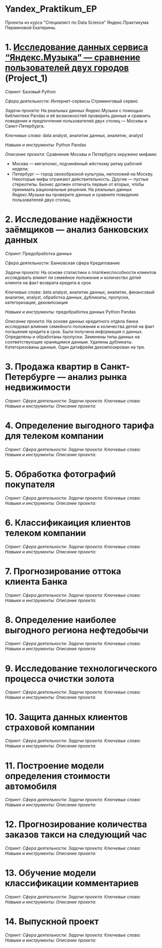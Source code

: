 # Yandex_Praktikum_EP
Проекты из курса "Специалист по Data Science" Яндекс.Практикума Перминовой Екатерины. 

# 1. [Исследование данных сервиса “Яндекс.Музыка” — сравнение пользователей двух городов](https://github.com/EPerminova/Yandex_Praktikum_EP/blob/main/Project_1.ipynb) (Project_1)
*Спринт:* Базовый Python 

*Сфера деятельности:*
Интернет-сервисы
Стриминговый сервис

*Задачи проекта:* 
На реальных данных Яндекс.Музыки c помощью библиотеки Pandas и её возможностей проверить данные и сравнить поведение и предпочтения пользователей двух столиц — Москвы и Санкт-Петербурга.

*Ключевые слова:*
data analyst, аналитик данных, аналитик, analyst

*Навыки и инструменты:*
Python
Pandas

*Описание проекта:* 
Сравнение Москвы и Петербурга окружено мифами:
- Москва — мегаполис, подчинённый жёсткому ритму рабочей недели;
- Петербург — город своеобразной культуры, непохожий на Москву.
Некоторые мифы отражают действительность. Другие — пустые стереотипы. Бизнес должен отличать первые от вторых, чтобы принимать рациональные решения. На реальных данных Яндекс.Музыки вы проверите данные и сравните поведение пользователей двух столиц.


# 2. Исследование надёжности заёмщиков — анализ банковских данных
*Спринт:*
Предобработка данных

*Сфера деятельности:*
Банковская сфера
Кредитование

*Задачи проекта:*
На основе статистики о платёжеспособности клиентов исследовать влияет ли семейное положение и количество детей клиента на факт возврата кредита в срок

*Ключевые слова:*
data analyst, аналитик данных, аналитик, финансовый аналитик, analyst,
обработка данных, дубликаты, пропуски, категоризация, декомпозиция

*Навыки и инструменты:*
предобработка данных
Python
Pandas

*Описание проекта:*
На основе данных кредитного отдела банка исследовал влияние семейного положения и
количества детей на факт погашения кредита в срок. Была получена информация о
данных. Определены и обработаны пропуски. Заменены типы данных на соответствующие
хранящимся данным. Удалены дубликаты. Категоризованы данные. Один датафрейм декомпозирован на три.

# 3. Продажа квартир в Санкт-Петербурге — анализ рынка недвижимости
*Спринт:*
*Сфера деятельности:*
*Задачи проекта:*
*Ключевые слова:*
*Навыки и инструменты:*
*Описание проекта:*

# 4. Определение выгодного тарифа для телеком компании
*Спринт:*
*Сфера деятельности:*
*Задачи проекта:*
*Ключевые слова:*
*Навыки и инструменты:*
*Описание проекта:*

# 5. Обработка фотографий покупателя
*Спринт:*
*Сфера деятельности:*
*Задачи проекта:*
*Ключевые слова:*
*Навыки и инструменты:*
*Описание проекта:*

# 6. Классификаиция клиентов телеком компании
*Спринт:*
*Сфера деятельности:*
*Задачи проекта:*
*Ключевые слова:*
*Навыки и инструменты:*
*Описание проекта:*

# 7. Прогнозирование оттока клиента Банка
*Спринт:*
*Сфера деятельности:*
*Задачи проекта:*
*Ключевые слова:*
*Навыки и инструменты:*
*Описание проекта:*

# 8. Определение наиболее выгодного региона нефтедобычи
*Спринт:*
*Сфера деятельности:*
*Задачи проекта:*
*Ключевые слова:*
*Навыки и инструменты:*
*Описание проекта:*

# 9. Исследование технологического процесса очистки золота
*Спринт:*
*Сфера деятельности:*
*Задачи проекта:*
*Ключевые слова:*
*Навыки и инструменты:*
*Описание проекта:*

# 10. Защита данных клиентов страховой компании
*Спринт:*
*Сфера деятельности:*
*Задачи проекта:*
*Ключевые слова:*
*Навыки и инструменты:*
*Описание проекта:*

# 11. Построение модели определения стоимости автомобиля
*Спринт:*
*Сфера деятельности:*
*Задачи проекта:*
*Ключевые слова:*
*Навыки и инструменты:*
*Описание проекта:*

# 12. Прогнозирование количества заказов такси на следующий час
*Спринт:*
*Сфера деятельности:*
*Задачи проекта:*
*Ключевые слова:*
*Навыки и инструменты:*
*Описание проекта:*

# 13. Обучение модели классификации комментариев
*Спринт:*
*Сфера деятельности:*
*Задачи проекта:*
*Ключевые слова:*
*Навыки и инструменты:*
*Описание проекта:*


# 14. Выпускной проект
*Спринт:*
*Сфера деятельности:*
*Задачи проекта:*
*Ключевые слова:*
*Навыки и инструменты:*
*Описание проекта:*

#
